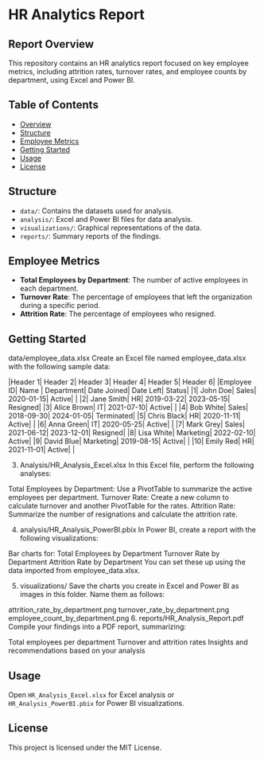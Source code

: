 # HR Analytics Report

## Report Overview
This repository contains an HR analytics report focused on key employee metrics, including attrition rates, turnover rates, and employee counts by department, using Excel and Power BI.

## Table of Contents
- [Overview](#overview)
- [Structure](#structure)
- [Employee Metrics](#employee-metrics)
- [Getting Started](#getting-started)
- [Usage](#usage)
- [License](#license)

## Structure
- `data/`: Contains the datasets used for analysis.
- `analysis/`: Excel and Power BI files for data analysis.
- `visualizations/`: Graphical representations of the data.
- `reports/`: Summary reports of the findings.

## Employee Metrics
- **Total Employees by Department**: The number of active employees in each department.
- **Turnover Rate**: The percentage of employees that left the organization during a specific period.
- **Attrition Rate**: The percentage of employees who resigned.

## Getting Started
data/employee_data.xlsx
Create an Excel file named employee_data.xlsx with the following sample data:

|Header 1| Header 2| Header 3| Header 4| Header 5| Header 6|
|Employee ID|	Name |	Department|	Date Joined|	Date Left|	Status|
|1|	John Doe|	Sales|	2020-01-15|		Active| | 
|2|	Jane Smith|	HR|	2019-03-22|	2023-05-15|	Resigned|
|3|	Alice Brown|	IT|	2021-07-10|		Active| |
|4|	Bob White|	Sales|	2018-09-30|	2024-01-05|	Terminated|
|5|	Chris Black|	HR|	2020-11-11|		Active| |
|6|	Anna Green|	IT|	2020-05-25|		Active| |
|7|	Mark Grey|	Sales|	2021-06-12|	2023-12-01|	Resigned|
|8|	Lisa White|	Marketing|	2022-02-10|		Active|
|9|	David Blue|	Marketing|	2019-08-15|		Active| |
|10|	Emily Red|	HR|	2021-11-01|		Active| |

3. Analysis/HR_Analysis_Excel.xlsx
In this Excel file, perform the following analyses:

Total Employees by Department: Use a PivotTable to summarize the active employees per department.
Turnover Rate: Create a new column to calculate turnover and another PivotTable for the rates.
Attrition Rate: Summarize the number of resignations and calculate the attrition rate.

4. analysis/HR_Analysis_PowerBI.pbix
In Power BI, create a report with the following visualizations:

Bar charts for:
Total Employees by Department
Turnover Rate by Department
Attrition Rate by Department
You can set these up using the data imported from employee_data.xlsx.

5. visualizations/
Save the charts you create in Excel and Power BI as images in this folder. Name them as follows:

attrition_rate_by_department.png
turnover_rate_by_department.png
employee_count_by_department.png
6. reports/HR_Analysis_Report.pdf
Compile your findings into a PDF report, summarizing:

Total employees per department
Turnover and attrition rates
Insights and recommendations based on your analysis

## Usage
Open `HR_Analysis_Excel.xlsx` for Excel analysis or `HR_Analysis_PowerBI.pbix` for Power BI visualizations.

## License
This project is licensed under the MIT License.
